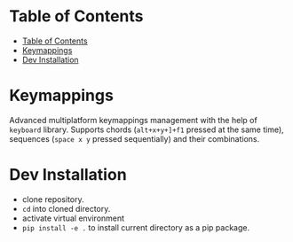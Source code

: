 # Table of Contents

- [Table of Contents](#table-of-contents)
- [Keymappings](#keymappings)
- [Dev Installation](#dev-installation)

# Keymappings
Advanced multiplatform keymappings management with the help of `keyboard` library. Supports
chords (`alt+x+y+]+f1` pressed at the same time), sequences (`space x y`
pressed sequentially) and their combinations.

# Dev Installation
- clone repository.
- `cd` into cloned directory.
- activate virtual environment
- `pip install -e .` to install current directory as a pip package.

